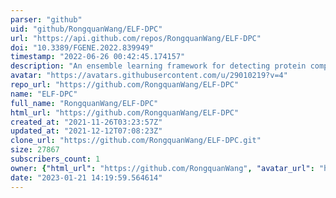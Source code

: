 ```yaml
---
parser: "github"
uid: "github/RongquanWang/ELF-DPC"
url: "https://api.github.com/repos/RongquanWang/ELF-DPC"
doi: "10.3389/FGENE.2022.839949"
timestamp: "2022-06-26 00:42:45.174157"
description: "An ensemble learning framework for detecting protein complexes from PPI networks"
avatar: "https://avatars.githubusercontent.com/u/29010219?v=4"
repo_url: "https://github.com/RongquanWang/ELF-DPC"
name: "ELF-DPC"
full_name: "RongquanWang/ELF-DPC"
html_url: "https://github.com/RongquanWang/ELF-DPC"
created_at: "2021-11-26T03:23:57Z"
updated_at: "2021-12-12T07:08:23Z"
clone_url: "https://github.com/RongquanWang/ELF-DPC.git"
size: 27867
subscribers_count: 1
owner: {"html_url": "https://github.com/RongquanWang", "avatar_url": "https://avatars.githubusercontent.com/u/29010219?v=4", "login": "RongquanWang", "type": "User"}
date: "2023-01-21 14:19:59.564614"
---
```


